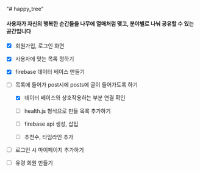 "# happy_tree" 


#### 사용자가 자신의 행복한 순간들을 나무에 열매처럼 맺고, 분야별로 나눠 공유할 수 있는 공간입니다


- [x] 회원가입, 로그인 화면

- [x] 사용자에 맞는 목록 정하기

- [x] firebase 데이터 베이스 만들기


- [ ] 목록에 들어가 post시에 posts에 글이 들어가도록 하기
    - [x] 데이터 베이스와 상호작용하는 부분 연결 확인
    - [ ] health.js 형식으로 만들 목록 추가하기
    - [ ] firebase api 생성, 삽입
    - [ ] 추천수, 타임라인 추가

     
- [ ] 로그인 시 마이페이지 추가하기

    
- [ ] 유령 회원 만들기
